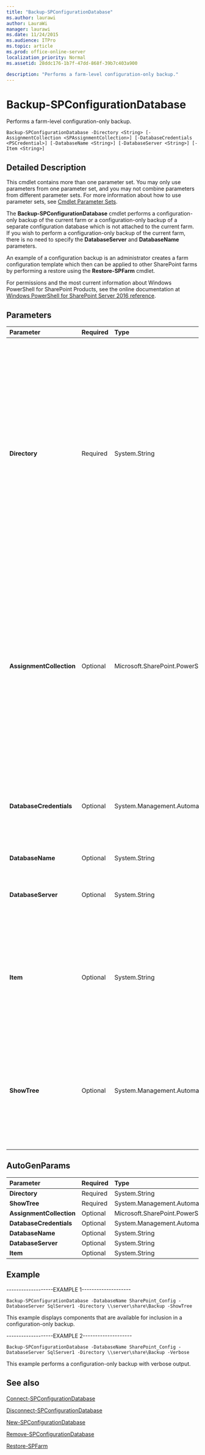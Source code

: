 ```yaml
---
title: "Backup-SPConfigurationDatabase"
ms.author: laurawi
author: LauraWi
manager: laurawi
ms.date: 11/24/2015
ms.audience: ITPro
ms.topic: article
ms.prod: office-online-server
localization_priority: Normal
ms.assetid: 28ddc176-1b7f-47dd-868f-39b7c403a900

description: "Performs a farm-level configuration-only backup."
---
```


# Backup-SPConfigurationDatabase

Performs a farm-level configuration-only backup.
  
```
Backup-SPConfigurationDatabase -Directory <String> [-AssignmentCollection <SPAssignmentCollection>] [-DatabaseCredentials <PSCredential>] [-DatabaseName <String>] [-DatabaseServer <String>] [-Item <String>]
```

## Detailed Description

This cmdlet contains more than one parameter set. You may only use parameters from one parameter set, and you may not combine parameters from different parameter sets. For more information about how to use parameter sets, see [Cmdlet Parameter Sets](https://go.microsoft.com/fwlink/?LinkID=187810).
  
The **Backup-SPConfigurationDatabase** cmdlet performs a configuration-only backup of the current farm or a configuration-only backup of a separate configuration database which is not attached to the current farm. If you wish to perform a configuration-only backup of the current farm, there is no need to specify the **DatabaseServer** and **DatabaseName** parameters. 
  
An example of a configuration backup is an administrator creates a farm configuration template which then can be applied to other SharePoint farms by performing a restore using the **Restore-SPFarm** cmdlet. 
  
For permissions and the most current information about Windows PowerShell for SharePoint Products, see the online documentation at [Windows PowerShell for SharePoint Server 2016 reference](https://go.microsoft.com/fwlink/p/?LinkId=671715).
  
## Parameters

|**Parameter**|**Required**|**Type**|**Description**|
|:-----|:-----|:-----|:-----|
|**Directory** <br/> |Required  <br/> |System.String  <br/> |Specifies the path where SharePoint stores the backup package it generates. If you have a computer on which SQL Server 2008 and an instance of SharePoint 2013 are installed, you can use local drive paths. This includes a basic installation. However, if SQL Server 2008 and SharePoint 2013 Products are installed on multiple computers or if you have multiple servers running SharePoint 2013 , you must use Universal Naming Convention (UNC) share paths so that the SQL Server database and search components are written to the same location; for example, \\computer_name\volume\Backup).  <br/> Multiple backup packages can be stored in the same location. This is the same path that you pass to the **Directory** parameter of the **Restore-SPFarm** cmdlet.  <br/> The type must be either of the valid paths:  <br/> - C:\ _folder_name_ <br/> -  _\\server_name\folder_name_ <br/> > [!NOTE]> The spbr\* folders are automatically created.           |
|**AssignmentCollection** <br/> |Optional  <br/> |Microsoft.SharePoint.PowerShell.SPAssignmentCollection  <br/> |Manages objects for the purpose of proper disposal. Use of objects, such as **SPWeb** or **SPSite**, can use large amounts of memory and use of these objects in Windows PowerShell scripts requires proper memory management. Using the **SPAssignment** object, you can assign objects to a variable and dispose of the objects after they are needed to free up memory. When **SPWeb**, **SPSite**, or **SPSiteAdministration** objects are used, the objects are automatically disposed of if an assignment collection or the **Global** parameter is not used.  <br/> > [!NOTE]> When the **Global** parameter is used, all objects are contained in the global store. If objects are not immediately used, or disposed of by using the **Stop-SPAssignment** command, an out-of-memory scenario can occur.           |
|**DatabaseCredentials** <br/> |Optional  <br/> |System.Management.Automation.PSCredential  <br/> |Specifies the ID and password that corresponds to the administrator user name for the SQL Server database.  <br/> This parameter should only be specified if SQL authentication is used to connect to the database. If Windows authentication is used to connect to the database, then this parameter should not be specified.  <br/> |
|**DatabaseName** <br/> |Optional  <br/> |System.String  <br/> |Specifies the configuration database name.  <br/> |
|**DatabaseServer** <br/> |Optional  <br/> |System.String  <br/> |Specifies the SQL database server that contains the configuration database. The default value is the local computer name.  <br/> The type must be a valid database server; for example, DS.  <br/> |
|**Item** <br/> |Optional  <br/> |System.String  <br/> |Indicates the part of the farm to back up. You may use the full farm path notation as displayed by the **ShowTree** parameter or the name of the target component in the path if the component has a unique name. If multiple items match the name, the full path must be provided. Surround the item or path in quotation marks if it contains a space.  <br/> If the **Item** parameter is not specified, the entire farm configuration is backed up.  <br/> |
|**ShowTree** <br/> |Optional  <br/> |System.Management.Automation.SwitchParameter  <br/> |Displays which objects in the farm will be backed up based on the other parameters passed to the backup cmdlet, namely the **Item** parameter. Items that will be excluded from the backup based on the other parameters passed to the **Backup-SPConfigurationDatabase** cmdlet will be preceded with an asterisk character (*). Items that cannot be backed up will be enclosed in square brackets ([ ]). A backup will not be performed if the **ShowTree** parameter is present.  <br/> |
   
## AutoGenParams

|**Parameter**|**Required**|**Type**|**Description**|
|:-----|:-----|:-----|:-----|
|**Directory** <br/> |Required  <br/> |System.String  <br/> ||
|**ShowTree** <br/> |Required  <br/> |System.Management.Automation.SwitchParameter  <br/> ||
|**AssignmentCollection** <br/> |Optional  <br/> |Microsoft.SharePoint.PowerShell.SPAssignmentCollection  <br/> ||
|**DatabaseCredentials** <br/> |Optional  <br/> |System.Management.Automation.PSCredential  <br/> ||
|**DatabaseName** <br/> |Optional  <br/> |System.String  <br/> ||
|**DatabaseServer** <br/> |Optional  <br/> |System.String  <br/> ||
|**Item** <br/> |Optional  <br/> |System.String  <br/> ||
   
## Example

-------------------EXAMPLE 1--------------------
  
```
Backup-SPConfigurationDatabase -DatabaseName SharePoint_Config -DatabaseServer SqlServer1 -Directory \\server\share\Backup -ShowTree
```

This example displays components that are available for inclusion in a configuration-only backup.
  
-------------------EXAMPLE 2--------------------
  
```
Backup-SPConfigurationDatabase -DatabaseName SharePoint_Config -DatabaseServer SqlServer1 -Directory \\server\share\Backup -Verbose
```

This example performs a configuration-only backup with verbose output.
  
## See also

#### 

[Connect-SPConfigurationDatabase](../../../docs-conceptual/sharepoint-server/microsoft-powershell-for-sharepoint-server-reference/database-cmdlets/connect-spconfigurationdatabase.md)
  
[Disconnect-SPConfigurationDatabase](../../../docs-conceptual/sharepoint-server/microsoft-powershell-for-sharepoint-server-reference/database-cmdlets/disconnect-spconfigurationdatabase.md)
  
[New-SPConfigurationDatabase](../../../docs-conceptual/sharepoint-server/microsoft-powershell-for-sharepoint-server-reference/database-cmdlets/new-spconfigurationdatabase.md)
  
[Remove-SPConfigurationDatabase](../../../docs-conceptual/sharepoint-server/microsoft-powershell-for-sharepoint-server-reference/database-cmdlets/remove-spconfigurationdatabase.md)
  
[Restore-SPFarm](restore-spfarm.md)

